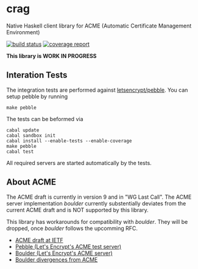 # crag

Native Haskell client library for ACME (Automatic Certificate Management
Environment)

[![build status](https://git.hemio.de/hemio/crag/badges/master/build.svg)](https://git.hemio.de/hemio/crag/commits/master)
[![coverage report](https://git.hemio.de/hemio/crag/badges/master/coverage.svg)](https://git.hemio.de/hemio/crag/commits/master)

**This library is WORK IN PROGRESS**

## Interation Tests

The integration tests are performed against [letsencrypt/pebble](https://github.com/letsencrypt/pebble). You can setup pebble by running

    make pebble

The tests can be beformed via

    cabal update
    cabal sandbox init
    cabal install --enable-tests --enable-coverage
    make pebble
    cabal test

All required servers are started automatically by the tests.

## About ACME

The ACME draft is currently in version 9 and in "WG Last Call". The ACME server
implementation *boulder* currently substentially deviates from the current ACME
draft and is NOT supported by this library.

This library has workarounds for compatibility with *boulder*. They will be
dropped, once *boulder* follows the upcomming RFC.

- [ACME draft at IETF](https://datatracker.ietf.org/doc/draft-ietf-acme-acme)
- [Pebble (Let's Encrypt's ACME test server)](https://github.com/letsencrypt/pebble)
- [Boulder (Let's Encrypt's ACME server)](https://github.com/letsencrypt/boulder)
- [Boulder divergences from ACME](https://github.com/letsencrypt/boulder/blob/master/docs/acme-divergences.md)
